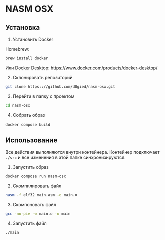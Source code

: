 # NASM OSX

## Установка

1. Установить Docker

Homebrew:
```bash
brew install docker
```
Или  Docker Desktop:
https://www.docker.com/products/docker-desktop/

2. Склонировать репозиторий
```bash
git clone https:://github.com/d0gied/nasm-osx.git
```

3. Перейти в папку с проектом
```bash
cd nasm-osx
```

4. Собрать образ
```bash
docker compose build
```

## Использование

Все действия выполняются внутри контейнера. Контейнер подключает `./src` и все изменения в этой папке синхронизируются.

1. Запустить образ
```bash
docker compose run nasm-osx
```

2. Скомпилировать файл
```bash
nasm -f elf32 main.asm -o main.o
```

3. Скомпоновать файл
```bash
gcc -no-pie -w main.o -o main
```

4. Запустить файл
```bash
./main
```
